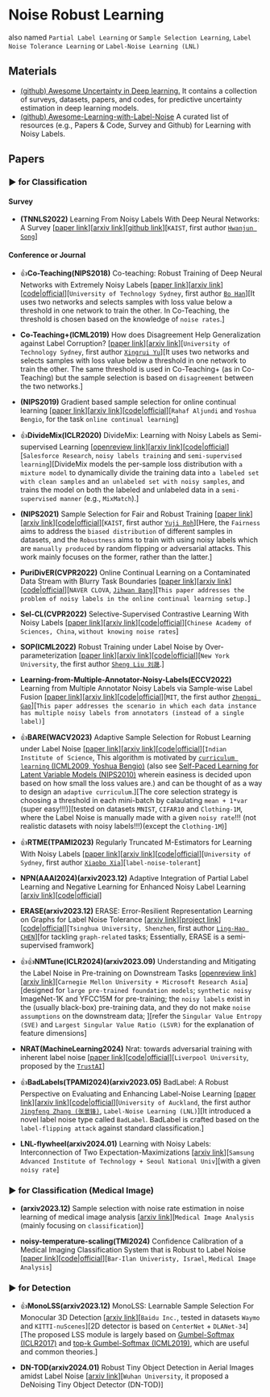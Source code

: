 # Noise Robust Learning
also named `Partial Label Learning` or `Sample Selection Learning`, `Label Noise Tolerance Learning` or `Label-Noise Learning (LNL)`

## Materials

* [(github) Awesome Uncertainty in Deep learning.](https://github.com/ENSTA-U2IS/awesome-uncertainty-deeplearning) It contains a collection of surveys, datasets, papers, and codes, for predictive uncertainty estimation in deep learning models.
* [(github) Awesome-Learning-with-Label-Noise](https://github.com/subeeshvasu/Awesome-Learning-with-Label-Noise) A curated list of resources (e.g., Papers & Code, Survey and Github) for Learning with Noisy Labels.


## Papers

### ▶ for Classification

#### Survey

* **(TNNLS2022)** Learning From Noisy Labels With Deep Neural Networks: A Survey [[paper link](https://ieeexplore.ieee.org/abstract/document/9729424)][[arxiv link](https://arxiv.org/abs/2007.08199)][[github link](https://github.com/songhwanjun/Awesome-Noisy-Labels)][`KAIST`, first author [`Hwanjun Song`](https://songhwanjun.github.io/)]

#### Conference or Journal

* 👍**Co-Teaching(NIPS2018)** Co-teaching: Robust Training of Deep Neural Networks with Extremely Noisy Labels [[paper link](https://proceedings.neurips.cc/paper_files/paper/2018/hash/a19744e268754fb0148b017647355b7b-Abstract.html)][[arxiv link](https://arxiv.org/abs/1804.06872)][[code|official](https://github.com/bhanML/Co-teaching)][`University of Technology Sydney`, first author [`Bo Han`](https://bhanml.github.io/)][It uses two networks and selects samples with loss value below a threshold in one network to train the other. In Co-Teaching, the threshold is chosen based on the knowledge of `noise rates`.]

* **Co-Teaching+(ICML2019)** How does Disagreement Help Generalization against Label Corruption? [[paper link](https://proceedings.mlr.press/v97/yu19b.html)][[arxiv link](https://arxiv.org/abs/1901.04215)][`University of Technology Sydney`, first author [`Xingrui Yu`](https://xingruiyu.github.io/)][It uses two networks and selects samples with loss value below a threshold in one network to train the other. The same threshold is used in Co-Teaching+ (as in Co-Teaching) but the sample selection is based on `disagreement` between the two networks.]

* **(NIPS2019)** Gradient based sample selection for online continual learning [[paper link](https://proceedings.neurips.cc/paper_files/paper/2019/hash/e562cd9c0768d5464b64cf61da7fc6bb-Abstract.html)][[arxiv link](https://arxiv.org/abs/1903.08671)][[code|official](https://github.com/rahafaljundi/Gradient-based-Sample-Selection)][`Rahaf Aljundi` and `Yoshua Bengio`, for the task `online continual learning`]

* 👍**DivideMix(ICLR2020)** DivideMix: Learning with Noisy Labels as Semi-supervised Learning [[openreview link](https://openreview.net/forum?id=HJgExaVtwr)][[arxiv link](https://arxiv.org/abs/2002.07394)][[code|official](https://github.com/LiJunnan1992/DivideMix)][`Salesforce Research`, `noisy labels training` and `semi-supervised learning`][DivideMix models the per-sample loss distribution with `a mixture model` to dynamically divide the training data into `a labeled set with clean samples` and `an unlabeled set with noisy samples`, and trains the model on both the labeled and unlabeled data in a `semi-supervised manner` (e.g., `MixMatch`).]

* **(NIPS2021)** Sample Selection for Fair and Robust Training [[paper link](https://proceedings.neurips.cc/paper/2021/hash/07563a3fe3bbe7e3ba84431ad9d055af-Abstract.html)][[arxiv link](https://arxiv.org/abs/2110.14222)][[code|official](https://github.com/yuji-roh/fair-robust-selection)][`KAIST`, first author [`Yuji Roh`](https://www.yujiroh.com/)][Here, the `Fairness` aims to address the `biased distribution` of different samples in datasets, and the `Robustness` aims to train with using noisy labels which are `manually produced` by random flipping or adversarial attacks. This work mainly focuses on the former, rather than the latter.]

* **PuriDivER(CVPR2022)** Online Continual Learning on a Contaminated Data Stream with Blurry Task Boundaries [[paper link](http://openaccess.thecvf.com/content/CVPR2022/html/Bang_Online_Continual_Learning_on_a_Contaminated_Data_Stream_With_Blurry_CVPR_2022_paper.html)][[arxiv link](https://arxiv.org/abs/2203.15355)][[code|official](https://github.com/clovaai/puridiver)][`NAVER CLOVA`, [`Jihwan Bang`](https://hwany-j.github.io/)][`This paper addresses the problem of noisy labels in the online continual learning setup.`]

* **Sel-CL(CVPR2022)** Selective-Supervised Contrastive Learning With Noisy Labels [[paper link](https://openaccess.thecvf.com/content/CVPR2022/html/Li_Selective-Supervised_Contrastive_Learning_With_Noisy_Labels_CVPR_2022_paper.html)][[arxiv link](https://arxiv.org/abs/2203.04181)][[code|official](https://github.com/ShikunLi/Sel-CL)][`Chinese Academy of Sciences, China`, `without knowing noise rates`]

* **SOP(ICML2022)** Robust Training under Label Noise by Over-parameterization [[paper link](https://proceedings.mlr.press/v162/liu22w.html)][[arxiv link](https://arxiv.org/abs/2202.14026)][[code|official](https://github.com/shengliu66/SOP)][`New York University`, the first author [`Sheng Liu 刘晟`](https://shengliu66.github.io/).]

* **Learning-from-Multiple-Annotator-Noisy-Labels(ECCV2022)** Learning from Multiple Annotator Noisy Labels via Sample-wise Label Fusion [[paper link](https://link.springer.com/chapter/10.1007/978-3-031-20053-3_24)][[arxiv link](https://arxiv.org/abs/2207.11327)][[code|official](https://github.com/zhengqigao/Learning-from-Multiple-Annotator-Noisy-Labels)][`MIT`, the first author [`Zhengqi Gao`](https://zhengqigao.github.io/)][`This paper addresses the scenario in which each data instance has multiple noisy labels from annotators (instead of a single label)`]

* 👍**BARE(WACV2023)** Adaptive Sample Selection for Robust Learning under Label Noise [[paper link](https://openaccess.thecvf.com/content/WACV2023/html/Patel_Adaptive_Sample_Selection_for_Robust_Learning_Under_Label_Noise_WACV_2023_paper.html)][[arxiv link](https://arxiv.org/abs/2106.15292)][[code|official](https://github.com/dbp1994/bare-wacv-2023)][`Indian Institute of Science`, This algorithm is motivated
by [`curriculum learning` (ICML2009, Yoshua Bengio)](https://dl.acm.org/doi/abs/10.1145/1553374.1553380) (also see [Self-Paced Learning for Latent Variable Models (NIPS2010)](https://proceedings.neurips.cc/paper/2010/hash/e57c6b956a6521b28495f2886ca0977a-Abstract.html) wherein easiness is decided upon based on how small the loss values are.) and can be thought of as a way to design an `adaptive curriculum`.][The core selection strategy is choosing a threshold in each mini-batch by calaulating `mean + 1*var` (super easy!!!)][tested on datasets `MNIST`, `CIFAR10` and `Clothing-1M`, where the Label Noise is manually made with a given `noisy rate`!!! (not realistic datasets with noisy labels!!!)(except the `Clothing-1M`)]

* 👍**RTME(TPAMI2023)** Regularly Truncated M-Estimators for Learning With Noisy Labels [[paper link](https://ieeexplore.ieee.org/document/10375792)][[arxiv link](https://arxiv.org/abs/2309.00894)][[code|official](https://github.com/xiaoboxia/RTM_LNL)][`University of Sydney`, first author [`Xiaobo Xia`](https://xiaoboxia.github.io/)][`label-noise-tolerant`]

* **NPN(AAAI2024)(arxiv2023.12)** Adaptive Integration of Partial Label Learning and Negative Learning for Enhanced Noisy Label Learning [[arxiv link](https://arxiv.org/abs/2312.09505)][[code|official](https://github.com/NUST-Machine-Intelligence-Laboratory/NPN)]

* **ERASE(arxiv2023.12)** ERASE: Error-Resilient Representation Learning on Graphs for Label Noise Tolerance [[arxiv link](https://arxiv.org/abs/2312.08852)][[project link](https://eraseai.github.io/ERASE-page/)][[code|official](https://github.com/eraseai/erase)][`Tsinghua University, Shenzhen`, first author [`Ling-Hao CHEN`](https://lhchen.top/)][for tackling `graph-related` tasks; Essentially, ERASE is a semi-supervised framwork]

* 👍👍**NMTune(ICLR2024)(arxiv2023.09)** Understanding and Mitigating the Label Noise in Pre-training on Downstream Tasks [[openreview link](https://openreview.net/forum?id=TjhUtloBZU)][[arxiv link](https://arxiv.org/abs/2309.17002)][`Carnegie Mellon University + Microsoft Research Asia`][designed for `large pre-trained foundation models`; `synthetic noisy` ImageNet-1K and YFCC15M for pre-training; the `noisy labels` exist in the (usually black-box) pre-training data, and they do not make `noise assumptions` on the downstream data; ][refer the `Singular Value Entropy (SVE)` and `Largest Singular Value Ratio (LSVR)` for the explanation of feature dimensions]

* **NRAT(MachineLearning2024)** Nrat: towards adversarial training with inherent label noise [[paper link](https://link.springer.com/article/10.1007/s10994-023-06437-3)][[code|official](https://github.com/TrustAI/NRAT)][`Liverpool University`, proposed by the [`TrustAI`](https://github.com/TrustAI)]

* 👍**BadLabels(TPAMI2024)(arxiv2023.05)** BadLabel: A Robust Perspective on Evaluating and Enhancing Label-Noise Learning [[paper link](https://ieeexplore.ieee.org/document/10404058)][[arxiv link](https://arxiv.org/abs/2305.18377)][[code|official](https://github.com/zjfheart/BadLabels)][`University of Auckland`, the first author [`Jingfeng Zhang (张景锋)`](https://zjfheart.github.io/), `Label-Noise Learning (LNL)`][It introduced a novel label noise type called `BadLabel`. BadLabel is crafted based on the `label-flipping attack` against standard classification.]

* **LNL-flywheel(arxiv2024.01)** Learning with Noisy Labels: Interconnection of Two Expectation-Maximizations [[arxiv link](https://arxiv.org/abs/2401.04390)][`Samsung Advanced Institute of Technology + Seoul National Univ`][with a given `noisy rate`]


### ▶ for Classification (Medical Image)

* **(arxiv2023.12)** Sample selection with noise rate estimation in noise learning of medical image analysis [[arxiv link](https://arxiv.org/abs/2312.15233)][`Medical Image Analysis` (mainly focusing on `classification`)]

* **noisy-temperature-scaling(TMI2024)** Confidence Calibration of a Medical Imaging Classification System that is Robust to Label Noise [[paper link](https://ieeexplore.ieee.org/abstract/document/10399826)][[code|official](https://anonymous.4open.science/r/noisy-temperature-scaling)][`Bar-Ilan Univeristy, Israel`, `Medical Image Analysis`]


### ▶ for Detection

* 👍**MonoLSS(arxiv2023.12)** MonoLSS: Learnable Sample Selection For Monocular 3D Detection [[arxiv link](https://arxiv.org/abs/2312.14474)][`Baidu Inc.`, tested in datasets `Waymo` and `KITTI-nuScenes`][2D detector is based on `CenterNet` + `DLANet-34`][The proposed LSS module is largely based on [Gumbel-Softmax (ICLR2017)](https://openreview.net/forum?id=rkE3y85ee) and [top-k Gumbel-Softmax (ICML2019)](https://proceedings.mlr.press/v97/kool19a.html), which are useful and common theories.]

* **DN-TOD(arxiv2024.01)** Robust Tiny Object Detection in Aerial Images amidst Label Noise [[arxiv link](https://arxiv.org/abs/2401.08056)][`Wuhan University`, it proposed a DeNoising Tiny Object Detector (DN-TOD)]

